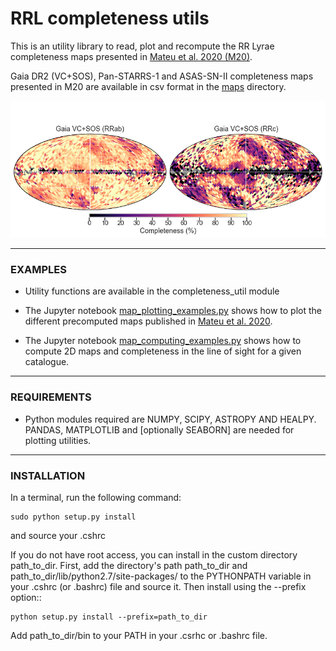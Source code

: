 #  RRL completeness utils

This is an utility library to read, plot and recompute the RR Lyrae completeness maps presented in [Mateu et al. 2020 (M20)](https://arxiv.org/abs/2006.09416).

Gaia DR2 (VC+SOS), Pan-STARRS-1 and ASAS-SN-II completeness maps presented in M20 are available in csv format in the [maps](https://github.com/cmateu/rrl_completeness/tree/master/maps) directory.

![see plot here](maps/VCSOS_final_completeness.png?raw=true "Gaia DR2 (VC+SOS) completeness map")

----------
### EXAMPLES

- Utility functions are available in the completeness_util module

- The Jupyter notebook  [map_plotting_examples.py](https://github.com/cmateu/rrl_completeness/blob/master/examples/map_plotting_examples.ipynb) shows how to plot the different precomputed maps published in [Mateu et al. 2020](https://arxiv.org/abs/2006.09416).
- The Jupyter notebook [map_computing_examples.py](https://github.com/cmateu/rrl_completeness/blob/master/examples/map_computing_examples.ipynb) shows how to compute 2D maps and completeness in the line of sight for a given catalogue.

----------

### REQUIREMENTS

- Python modules required are NUMPY, SCIPY, ASTROPY AND HEALPY. PANDAS, MATPLOTLIB and [optionally SEABORN] are needed for plotting utilities.

----------

### INSTALLATION

In a terminal, run the following command:

    sudo python setup.py install

and source your .cshrc

If you do not have root access, you can install in the custom directory path_to_dir.
First, add the directory's path path_to_dir and path_to_dir/lib/python2.7/site-packages/
to the PYTHONPATH variable in your .cshrc (or .bashrc) file and source it. Then install using the --prefix option::

    python setup.py install --prefix=path_to_dir

Add path_to_dir/bin to your PATH in your .csrhc or .bashrc file.
